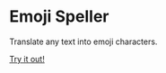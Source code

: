 # Emoji Speller
Translate any text into emoji characters.

[Try it out!](http://www.emojispeller.com)
